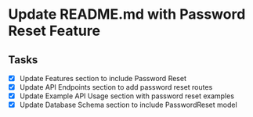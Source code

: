# Update README.md with Password Reset Feature

## Tasks
- [x] Update Features section to include Password Reset
- [x] Update API Endpoints section to add password reset routes
- [x] Update Example API Usage section with password reset examples
- [x] Update Database Schema section to include PasswordReset model
